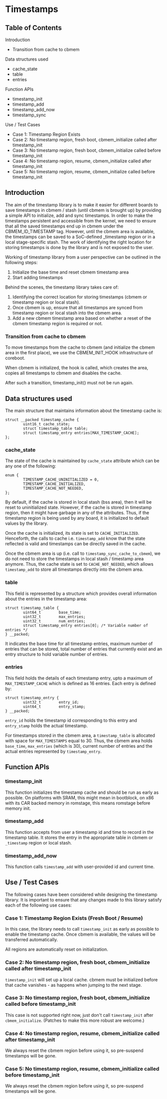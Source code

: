 # Timestamps

## Table of Contents

Introduction
- Transition from cache to cbmem

Data structures used
- cache_state
- table
- entries

Function APIs
- timestamp_init
- timestamp_add
- timestamp_add_now
- timestamp_sync

Use / Test Cases
- Case 1: Timestamp Region Exists
- Case 2: No timestamp region, fresh boot, cbmem_initialize called after timestamp_init
- Case 3: No timestamp region, fresh boot, cbmem_initialize called before timestamp_init
- Case 4: No timestamp region, resume, cbmem_initialize called after timestamp_init
- Case 5: No timestamp region, resume, cbmem_initialize called before timestamp_init


## Introduction

The aim of the timestamp library is to make it easier for different boards
to  save timestamps in cbmem / stash (until cbmem is brought up) by
providing a simple API to initialize, add and sync timestamps. In order
to make the timestamps persistent and accessible from the kernel, we
need to ensure that all the saved timestamps end up in cbmem under
the CBMEM_ID_TIMESTAMP tag. However, until the cbmem area is available,
the timestamps can be saved to a SoC-defined \_timestamp region or in a
local stage-specific stash. The work of identifying the right location for
storing timestamps is done by the library and is not exposed to the user.

Working of timestamp library from a user perspective can be outlined in
the following steps:
1. Initialize the base time and reset cbmem timestamp area
2. Start adding timestamps

Behind the scenes, the timestamp library takes care of:
1. Identifying the correct location for storing timestamps (cbmem or timestamp
   region or local stash).
2. Once cbmem is up, ensure that all timestamps are synced from timestamp
   region or local stash into the cbmem area.
3. Add a new cbmem timestamp area based on whether a reset of the cbmem
   timestamp region is required or not.

### Transition from cache to cbmem

To move timestamps from the cache to cbmem (and initialize the cbmem area in
the first place), we use the CBMEM_INIT_HOOK infrastructure of coreboot.

When cbmem is initialized, the hook is called, which creates the area,
copies all timestamps to cbmem and disables the cache.

After such a transition, timestamp_init() must not be run again.


## Data structures used

The main structure that maintains information about the timestamp cache is:

```
struct __packed timestamp_cache {
        uint16_t cache_state;
        struct timestamp_table table;
        struct timestamp_entry entries[MAX_TIMESTAMP_CACHE];
};
```

### cache_state

The state of the cache is maintained by `cache_state` attribute which can
be any one of the following:

```
enum {
        TIMESTAMP_CACHE_UNINITIALIZED = 0,
        TIMESTAMP_CACHE_INITIALIZED,
        TIMESTAMP_CACHE_NOT_NEEDED,
};
```

By default, if the cache is stored in local stash (bss area), then
it will be reset to uninitialized state. However, if the cache is
stored in timestamp region, then it might have garbage in any of the
attributes. Thus, if the timestamp region is being used by any board, it is
initialized to default values by the library.

Once the cache is initialized, its state is set to
`CACHE_INITIALIZED`. Henceforth, the calls to cache i.e. `timestamp_add`
know that the state reflected is valid and timestamps can be directly
saved in the cache.

Once the cbmem area is up (i.e. call to `timestamp_sync_cache_to_cbmem`),
we do not need to store the timestamps in local stash / timestamp area
anymore. Thus, the cache state is set to `CACHE_NOT_NEEDED`, which allows
`timestamp_add` to store all timestamps directly into the cbmem area.


### table

This field is represented by a structure which provides overall
information about the entries in the timestamp area:

```
struct timestamp_table {
        uint64_t        base_time;
        uint32_t        max_entries;
        uint32_t        num_entries;
        struct timestamp_entry entries[0]; /* Variable number of entries */
} __packed;
```

It indicates the base time for all timestamp entries, maximum number
of entries that can be stored, total number of entries that currently
exist and an entry structure to hold variable number of entries.


### entries

This field holds the details of each timestamp entry, upto a maximum
of `MAX_TIMESTAMP_CACHE` which is defined as 16 entries. Each entry is
defined by:

```
struct timestamp_entry {
        uint32_t        entry_id;
        uint64_t        entry_stamp;
} __packed;
```

`entry_id` holds the timestamp id corresponding to this entry and
`entry_stamp` holds the actual timestamp.


For timestamps stored in the cbmem area, a `timestamp_table` is allocated
with space for `MAX_TIMESTAMPS` equal to 30. Thus, the cbmem area holds
`base_time`, `max_entries` (which is 30), current number of entries and the
actual entries represented by `timestamp_entry`.


## Function APIs

### timestamp_init

This function initializes the timestamp cache and should be run as early
as possible. On platforms with SRAM, this might mean in bootblock, on
x86 with its CAR backed memory in romstage, this means romstage before
memory init.

### timestamp_add

This function accepts from user a timestamp id and time to record in the
timestamp table. It stores the entry in the appropriate table in cbmem
or `_timestamp` region or local stash.


### timestamp_add_now

This function calls `timestamp_add` with user-provided id and current time.


## Use / Test Cases

The following cases have been considered while designing the timestamp
library. It is important to ensure that any changes made to this library satisfy
each of the following use cases:

### Case 1: Timestamp Region Exists (Fresh Boot / Resume)

In this case, the library needs to call `timestamp_init` as early as possible to
enable the timestamp cache. Once cbmem is available, the values will be
transferred automatically.

All regions are automatically reset on initialization.

### Case 2: No timestamp region, fresh boot, cbmem_initialize called after timestamp_init

`timestamp_init` will set up a local cache. cbmem must be initialized before that
cache vanishes - as happens when jumping to the next stage.

### Case 3: No timestamp region, fresh boot, cbmem_initialize called before timestamp_init

This case is not supported right now, just don't call `timestamp_init` after
`cbmem_initialize`. (Patches to make this more robust are welcome.)

### Case 4: No timestamp region, resume, cbmem_initialize called after timestamp_init

We always reset the cbmem region before using it, so pre-suspend timestamps
will be gone.

### Case 5: No timestamp region, resume, cbmem_initialize called before timestamp_init

We always reset the cbmem region before using it, so pre-suspend timestamps
will be gone.
